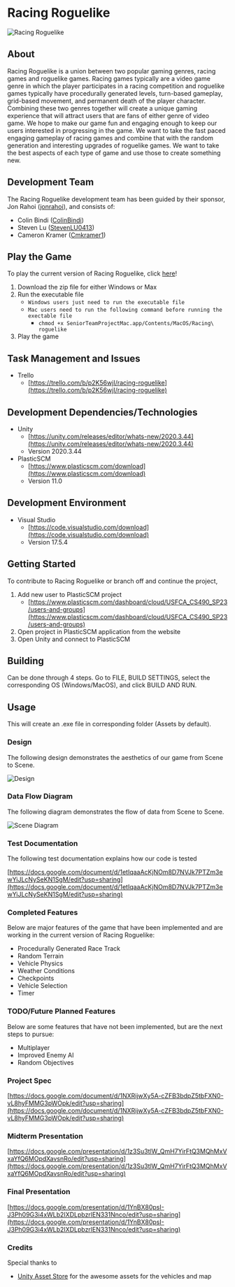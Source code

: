 # Racing Roguelike

![Racing Roguelike](https://github.com/rahoi/rogue_racer/blob/main/public/assets/MainMenu.png)

## About
Racing Roguelike is a union between two popular gaming genres, racing games and roguelike games. Racing games typically are a video game genre in which the player participates in a racing competition and roguelike games typically have procedurally generated levels, turn-based gameplay, grid-based movement, and permanent death of the player character. Combining these two genres together will create a unique gaming experience that will attract users that are fans of either genre of video game. We hope to make our game fun and engaging enough to keep our users interested in progressing in the game. We want to take the fast paced engaging gameplay of racing games and combine that with the random generation and interesting upgrades of roguelike games. We want to take the best aspects of each type of game and use those to create something new.

## Development Team
The Racing Roguelike development team has been guided by their sponsor, Jon Rahoi ([jonrahoi](https://github.com/jonrahoi)), and consists of:

- Colin Bindi ([ColinBindi](https://github.com/ColinBindi))
- Steven Lu ([StevenLU0413](https://github.com/StevenLU0413))
- Cameron Kramer ([Cmkramer1](https://github.com/Cmkramer1))

## Play the Game

To play the current version of Racing Roguelike, click [here](https://drive.google.com/drive/folders/1elPPeuwQ7TYmea-vtw8ple85nB8jkaCK?usp=sharing)!

1. Download the zip file for either Windows or Max
2. Run the executable file
    - `Windows users just need to run the executable file`
    - `Mac users need to run the following command before running the exectable file`
        - `chmod +x SeniorTeamProjectMac.app/Contents/MacOS/Racing\ roguelike`
3. Play the game

## Task Management and Issues
- Trello
    - [https://trello.com/b/p2K56wjI/racing-roguelike](https://trello.com/b/p2K56wjI/racing-roguelike)

## Development Dependencies/Technologies
- Unity
    - [https://unity.com/releases/editor/whats-new/2020.3.44](https://unity.com/releases/editor/whats-new/2020.3.44)
    - Version 2020.3.44
- PlasticSCM
    - [https://www.plasticscm.com/download](https://www.plasticscm.com/download)
    - Version 11.0

## Development Environment
- Visual Studio
    - [https://code.visualstudio.com/download](https://code.visualstudio.com/download)
    - Version 17.5.4

## Getting Started
To contribute to Racing Roguelike or branch off and continue the project,

1. Add new user to PlasticSCM project
    - [https://www.plasticscm.com/dashboard/cloud/USFCA_CS490_SP23/users-and-groups](https://www.plasticscm.com/dashboard/cloud/USFCA_CS490_SP23/users-and-groups)
2. Open project in PlasticSCM application from the website
3. Open Unity and connect to PlasticSCM

## Building
Can be done through 4 steps. Go to FILE, BUILD SETTINGS, select the corresponding OS (Windows/MacOS), and click BUILD AND RUN.

## Usage
This will create an .exe file in corresponding folder (Assets by default).

### Design
The following design demonstrates the aesthetics of our game from Scene to Scene.

![Design](https://github.com/rahoi/rogue_racer/blob/main/public/assets/Design.png)

### Data Flow Diagram
The following diagram demonstrates the flow of data from Scene to Scene.

![Scene Diagram](https://github.com/rahoi/rogue_racer/blob/main/public/assets/DataFlow.png)

### Test Documentation
The following test documentation explains how our code is tested

[https://docs.google.com/document/d/1etIqaaAcKjNOm8D7NVJk7PTZm3ewYiJLcNySeKN1SgM/edit?usp=sharing](https://docs.google.com/document/d/1etIqaaAcKjNOm8D7NVJk7PTZm3ewYiJLcNySeKN1SgM/edit?usp=sharing)

### Completed Features
Below are major features of the game that have been implemented and are working in the current version of Racing Roguelike:

- Procedurally Generated Race Track
- Random Terrain
- Vehicle Physics
- Weather Conditions
- Checkpoints
- Vehicle Selection
- Timer

### TODO/Future Planned Features
Below are some features that have not been implemented, but are the next steps to pursue:

- Multiplayer
- Improved Enemy AI
- Random Objectives

### Project Spec
[https://docs.google.com/document/d/1NXRijwXy5A-cZFB3bdpZ5tbFXN0-vL8hyFMMG3pWOpk/edit?usp=sharing](https://docs.google.com/document/d/1NXRijwXy5A-cZFB3bdpZ5tbFXN0-vL8hyFMMG3pWOpk/edit?usp=sharing)

### Midterm Presentation
[https://docs.google.com/presentation/d/1z3Su3tlW_QmH7YirFtQ3MQhMxVxaYfQ6MOpdXavsnRo/edit?usp=sharing](https://docs.google.com/presentation/d/1z3Su3tlW_QmH7YirFtQ3MQhMxVxaYfQ6MOpdXavsnRo/edit?usp=sharing)

### Final Presentation
[https://docs.google.com/presentation/d/1YnBX80psI-J3Ph09G3i4xWLb2IXDLpbzrlEN331Nnco/edit?usp=sharing](https://docs.google.com/presentation/d/1YnBX80psI-J3Ph09G3i4xWLb2IXDLpbzrlEN331Nnco/edit?usp=sharing)

### Credits
Special thanks to

- [Unity Asset Store](https://assetstore.unity.com/) for the awesome assets for the vehicles and map
